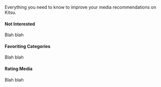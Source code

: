 Everything you need to know to improve your media recommendations on Kitsu.

#### Not Interested

Blah blah

#### Favoriting Categories

Blah blah

#### Rating Media

Blah blah
